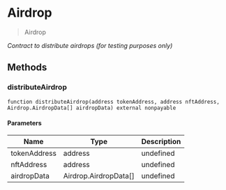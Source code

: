 # Airdrop



> Airdrop



*Contract to distribute airdrops (for testing purposes only)*

## Methods

### distributeAirdrop

```solidity
function distributeAirdrop(address tokenAddress, address nftAddress, Airdrop.AirdropData[] airdropData) external nonpayable
```





#### Parameters

| Name | Type | Description |
|---|---|---|
| tokenAddress | address | undefined |
| nftAddress | address | undefined |
| airdropData | Airdrop.AirdropData[] | undefined |




